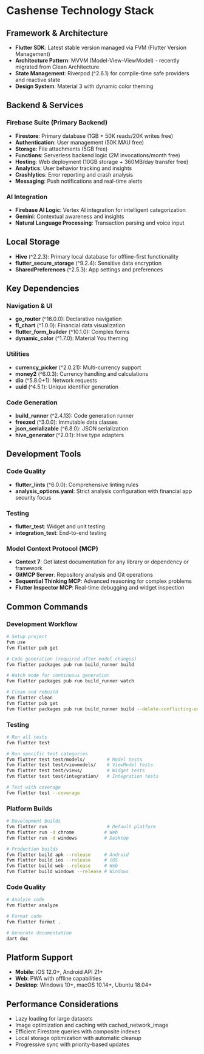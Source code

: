 # Cashense Technology Stack

## Framework & Architecture

- **Flutter SDK**: Latest stable version managed via FVM (Flutter Version Management)
- **Architecture Pattern**: MVVM (Model-View-ViewModel) - recently migrated from Clean Architecture
- **State Management**: Riverpod (^2.6.1) for compile-time safe providers and reactive state
- **Design System**: Material 3 with dynamic color theming

## Backend & Services

### Firebase Suite (Primary Backend)
- **Firestore**: Primary database (1GB + 50K reads/20K writes free)
- **Authentication**: User management (50K MAU free)
- **Storage**: File attachments (5GB free)
- **Functions**: Serverless backend logic (2M invocations/month free)
- **Hosting**: Web deployment (10GB storage + 360MB/day transfer free)
- **Analytics**: User behavior tracking and insights
- **Crashlytics**: Error reporting and crash analysis
- **Messaging**: Push notifications and real-time alerts

### AI Integration
- **Firebase AI Logic**: Vertex AI integration for intelligent categorization
- **Gemini**: Contextual awareness and insights
- **Natural Language Processing**: Transaction parsing and voice input

## Local Storage

- **Hive** (^2.2.3): Primary local database for offline-first functionality
- **flutter_secure_storage** (^9.2.4): Sensitive data encryption
- **SharedPreferences** (^2.5.3): App settings and preferences

## Key Dependencies

### Navigation & UI
- **go_router** (^16.0.0): Declarative navigation
- **fl_chart** (^1.0.0): Financial data visualization
- **flutter_form_builder** (^10.1.0): Complex forms
- **dynamic_color** (^1.7.0): Material You theming

### Utilities
- **currency_picker** (^2.0.21): Multi-currency support
- **money2** (^6.0.3): Currency handling and calculations
- **dio** (^5.8.0+1): Network requests
- **uuid** (^4.5.1): Unique identifier generation

### Code Generation
- **build_runner** (^2.4.13): Code generation runner
- **freezed** (^3.0.0): Immutable data classes
- **json_serializable** (^6.8.0): JSON serialization
- **hive_generator** (^2.0.1): Hive type adapters

## Development Tools

### Code Quality
- **flutter_lints** (^6.0.0): Comprehensive linting rules
- **analysis_options.yaml**: Strict analysis configuration with financial app security focus

### Testing
- **flutter_test**: Widget and unit testing
- **integration_test**: End-to-end testing

### Model Context Protocol (MCP)
- **Context 7**: Get latest documentation for any library or dependency or framework
- **GitMCP Server**: Repository analysis and Git operations
- **Sequential Thinking MCP**: Advanced reasoning for complex problems
- **Flutter Inspector MCP**: Real-time debugging and widget inspection

## Common Commands

### Development Workflow
```bash
# Setup project
fvm use
fvm flutter pub get

# Code generation (required after model changes)
fvm flutter packages pub run build_runner build

# Watch mode for continuous generation
fvm flutter packages pub run build_runner watch

# Clean and rebuild
fvm flutter clean
fvm flutter pub get
fvm flutter packages pub run build_runner build --delete-conflicting-outputs
```

### Testing
```bash
# Run all tests
fvm flutter test

# Run specific test categories
fvm flutter test test/models/        # Model tests
fvm flutter test test/viewmodels/    # ViewModel tests
fvm flutter test test/views/         # Widget tests
fvm flutter test test/integration/   # Integration tests

# Test with coverage
fvm flutter test --coverage
```

### Platform Builds
```bash
# Development builds
fvm flutter run                      # Default platform
fvm flutter run -d chrome           # Web
fvm flutter run -d windows          # Desktop

# Production builds
fvm flutter build apk --release     # Android
fvm flutter build ios --release     # iOS
fvm flutter build web --release     # Web
fvm flutter build windows --release # Windows
```

### Code Quality
```bash
# Analyze code
fvm flutter analyze

# Format code
fvm flutter format .

# Generate documentation
dart doc
```

## Platform Support

- **Mobile**: iOS 12.0+, Android API 21+
- **Web**: PWA with offline capabilities
- **Desktop**: Windows 10+, macOS 10.14+, Ubuntu 18.04+

## Performance Considerations

- Lazy loading for large datasets
- Image optimization and caching with cached_network_image
- Efficient Firestore queries with composite indexes
- Local storage optimization with automatic cleanup
- Progressive sync with priority-based updates